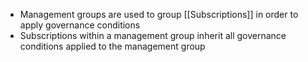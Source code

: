 - Management groups are used to group [[Subscriptions]] in order to apply governance conditions
- Subscriptions within a management group inherit all governance conditions applied to the management group
